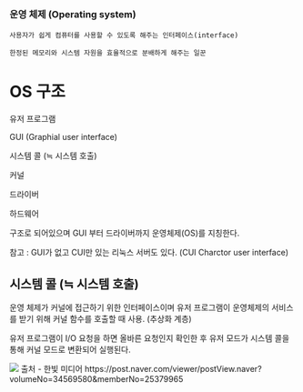 ### 운영 체제 (Operating system)
    사용자가 쉽게 컴퓨터를 사용할 수 있도록 해주는 인터페이스(interface)

    한정된 메모리와 시스템 자원을 효율적으로 분배하게 해주는 일꾼


# OS 구조

유저 프로그램

GUI (Graphial user interface) 

시스템 콜 (≒ 시스템 호출)

커널

드라이버

하드웨어

구조로 되어있으며 GUI 부터 드라이버까지 운영체제(OS)를 지칭한다.

참고 : GUI가 없고 CUI만 있는 리눅스 서버도 있다. (CUI Charctor user interface)



## 시스템 콜 (≒ 시스템 호출)
운영 체제가 커널에 접근하기 위한 인터페이스이며 유저 프로그램이 운영체제의 서비스를 받기 위해 커널 함수를 호출할 때 사용. (추상화 계층)

유저 프로그램이 I/O 요청을 하면 올바른 요청인지 확인한 후 유저 모드가 시스템 콜을 통해 커널 모드로 변환되어 실행된다.


<img src="https://post-phinf.pstatic.net/MjAyMjEwMDRfMjQz/MDAxNjY0ODQzNjQzMDc5.SHa8XjadxD9o3CUPo160W_PNbD8BmMx_ThUMvZYSyI0g.5YGbDOEv_D64q0JLm6ac_mZSOrevvZOvIGehjJeY25og.PNG/%EC%9A%B4%EC%98%81%EC%B2%B4%EC%A0%9C_%EC%BB%A4%EB%84%90%EB%AA%A8%EB%93%9C_%EC%82%AC%EC%9A%A9%EC%9E%90%EB%AA%A8%EB%93%9C_2.png?type=w1200"> 
출처 - 한빛 미디어 https://post.naver.com/viewer/postView.naver?volumeNo=34569580&memberNo=25379965




